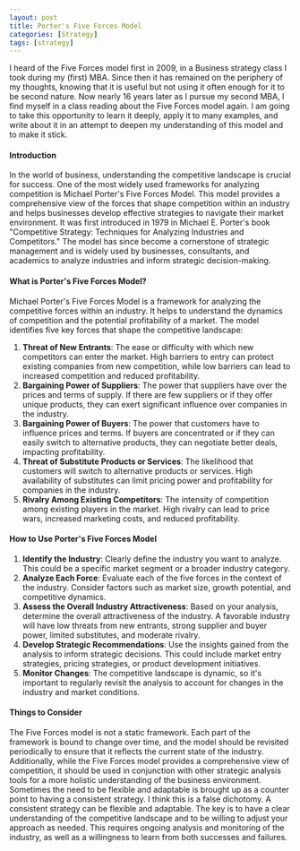 ```yaml
---
layout: post
title: Porter's Five Forces Model
categories: [Strategy]
tags: [strategy]
---
```


I heard of the Five Forces model first in 2009, in a Business strategy class I took during my (first) MBA. Since then it has remained on the periphery of my thoughts, knowing that it is useful but not using it often enough for it to be second nature. Now nearly 16 years later as I pursue my second MBA, I find myself in a class reading about the Five Forces model again. I am going to take this opportunity to learn it deeply, apply it to many examples, and write about it in an attempt to deepen my understanding of this model and to make it stick.

#### Introduction
In the world of business, understanding the competitive landscape is crucial for success. One of the most widely used frameworks for analyzing competition is Michael Porter's Five Forces Model. This model provides a comprehensive view of the forces that shape competition within an industry and helps businesses develop effective strategies to navigate their market environment. It was first introduced in 1979 in Michael E. Porter's book "Competitive Strategy: Techniques for Analyzing Industries and Competitors." The model has since become a cornerstone of strategic management and is widely used by businesses, consultants, and academics to analyze industries and inform strategic decision-making.

#### What is Porter's Five Forces Model?
Michael Porter's Five Forces Model is a framework for analyzing the competitive forces within an industry. It helps to understand the dynamics of competition and the potential profitability of a market. The model identifies five key forces that shape the competitive landscape: 
1. **Threat of New Entrants**: The ease or difficulty with which new competitors can enter the market. High barriers to entry can protect existing companies from new competition, while low barriers can lead to increased competition and reduced profitability. 
2. **Bargaining Power of Suppliers**: The power that suppliers have over the prices and terms of supply. If there are few suppliers or if they offer unique products, they can exert significant influence over companies in the industry. 
3. **Bargaining Power of Buyers**: The power that customers have to influence prices and terms. If buyers are concentrated or if they can easily switch to alternative products, they can negotiate better deals, impacting profitability. 
4. **Threat of Substitute Products or Services**: The likelihood that customers will switch to alternative products or services. High availability of substitutes can limit pricing power and profitability for companies in the industry. 
5. **Rivalry Among Existing Competitors**: The intensity of competition among existing players in the market. High rivalry can lead to price wars, increased marketing costs, and reduced profitability.

#### How to Use Porter's Five Forces Model
1. **Identify the Industry**: Clearly define the industry you want to analyze. This could be a specific market segment or a broader industry category.
2. **Analyze Each Force**: Evaluate each of the five forces in the context of the industry. Consider factors such as market size, growth potential, and competitive dynamics.
3. **Assess the Overall Industry Attractiveness**: Based on your analysis, determine the overall attractiveness of the industry. A favorable industry will have low threats from new entrants, strong supplier and buyer power, limited substitutes, and moderate rivalry.
4. **Develop Strategic Recommendations**: Use the insights gained from the analysis to inform strategic decisions. This could include market entry strategies, pricing strategies, or product development initiatives.
5. **Monitor Changes**: The competitive landscape is dynamic, so it's important to regularly revisit the analysis to account for changes in the industry and market conditions.

#### Things to Consider

The Five Forces model is not a static framework. Each part of the framework is bound to change over time, and the model should be revisited periodically to ensure that it reflects the current state of the industry. Additionally, while the Five Forces model provides a comprehensive view of competition, it should be used in conjunction with other strategic analysis tools for a more holistic understanding of the business environment. Sometimes the need to be flexible and adaptable is brought up as a counter point to having a consistent strategy. I think this is a false dichotomy. A consistent strategy can be flexible and adaptable. The key is to have a clear understanding of the competitive landscape and to be willing to adjust your approach as needed. This requires ongoing analysis and monitoring of the industry, as well as a willingness to learn from both successes and failures.


